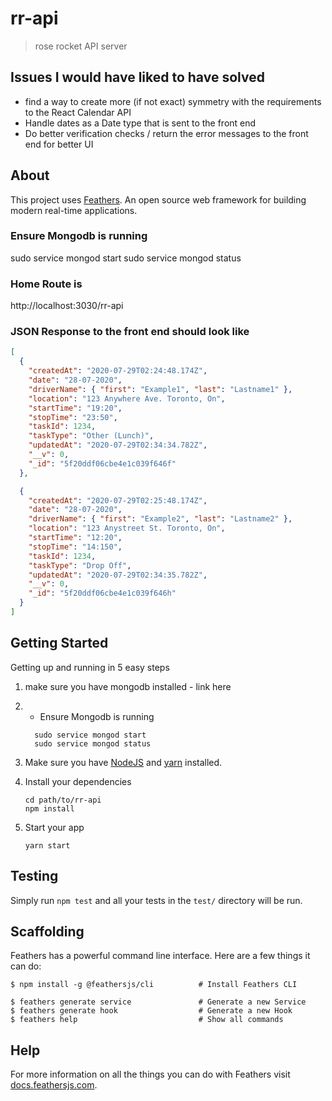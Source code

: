 # rr-api

> rose rocket API server

## Issues I would have liked to have solved

- find a way to create more (if not exact) symmetry with the requirements to the React Calendar API
- Handle dates as a Date type that is sent to the front end
- Do better verification checks / return the error messages to the front end for better UI

## About

This project uses [Feathers](http://feathersjs.com). An open source web framework for building modern real-time applications.

### Ensure Mongodb is running

sudo service mongod start
sudo service mongod status

### Home Route is

http://localhost:3030/rr-api

### JSON Response to the front end should look like

```json
[
  {
    "createdAt": "2020-07-29T02:24:48.174Z",
    "date": "28-07-2020",
    "driverName": { "first": "Example1", "last": "Lastname1" },
    "location": "123 Anywhere Ave. Toronto, On",
    "startTime": "19:20",
    "stopTime": "23:50",
    "taskId": 1234,
    "taskType": "Other (Lunch)",
    "updatedAt": "2020-07-29T02:34:34.782Z",
    "__v": 0,
    "_id": "5f20ddf06cbe4e1c039f646f"
  },

  {
    "createdAt": "2020-07-29T02:25:48.174Z",
    "date": "28-07-2020",
    "driverName": { "first": "Example2", "last": "Lastname2" },
    "location": "123 Anystreet St. Toronto, On",
    "startTime": "12:20",
    "stopTime": "14:150",
    "taskId": 1234,
    "taskType": "Drop Off",
    "updatedAt": "2020-07-29T02:34:35.782Z",
    "__v": 0,
    "_id": "5f20ddf06cbe4e1c039f646h"
  }
]
```

## Getting Started

Getting up and running in 5 easy steps

1. make sure you have mongodb installed - link here

2. - Ensure Mongodb is running

   ```
     sudo service mongod start
     sudo service mongod status

   ```

3. Make sure you have [NodeJS](https://nodejs.org/) and [yarn](https://classic.yarnpkg.com/en/docs/install/#debian-stable) installed.

4. Install your dependencies

   ```
   cd path/to/rr-api
   npm install
   ```

5. Start your app

   ```
   yarn start
   ```

## Testing

Simply run `npm test` and all your tests in the `test/` directory will be run.

## Scaffolding

Feathers has a powerful command line interface. Here are a few things it can do:

```
$ npm install -g @feathersjs/cli          # Install Feathers CLI

$ feathers generate service               # Generate a new Service
$ feathers generate hook                  # Generate a new Hook
$ feathers help                           # Show all commands
```

## Help

For more information on all the things you can do with Feathers visit [docs.feathersjs.com](http://docs.feathersjs.com).
